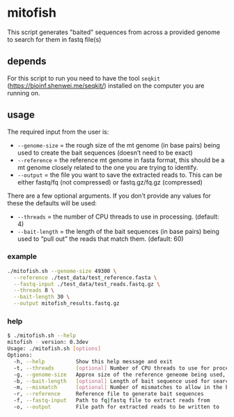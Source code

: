# mitofish
 This script generates "baited" sequences from across a provided genome to search for them in fastq file(s)

## depends

For this script to run you need to have the tool `seqkit` (https://bioinf.shenwei.me/seqkit/) installed on the computer you are running on.

## usage

The required input from the user is:

* `--genome-size` = the rough size of the mt genome (in base pairs) being used to create the bait sequences (doesn’t need to be exact)
* `--reference` = the reference mt genome in fasta format, this should be a mt genome closely related to the one you are trying to identify.
* `--output` = the file you want to save the extracted reads to. This can be either fastq/fq (not compressed) or fastq.gz/fq.gz (compressed)

There are a few optional arguments. If you don’t provide any values for these the defaults will be used:

* `--threads` = the number of CPU threads to use in processing. (default: 4)
* `--bait-length` = the length of the bait sequences (in base pairs) being used to “pull out” the reads that match them. (default: 60)

### example

```sh
./mitofish.sh --genome-size 49300 \
  --reference ./test_data/test_reference.fasta \
  --fastq-input ./test_data/test_reads.fastq.gz \
  --threads 8 \
  --bait-length 30 \
  --output mitofish_results.fastq.gz
```

### help

```sh
$ ./mitofish.sh --help
mitofish - version: 0.3dev
Usage: ./mitofish.sh [options]
Options:
  -h, --help          Show this help message and exit
  -t, --threads       [optional] Number of CPU threads to use for processing, default: 4
  -g, --genome-size   Approx size of the reference geneome being used, example: 16500 (for mammalian mt genomes)
  -b, --bait-length   [optional] Length of bait sequence used for searching, default: 60
  -m, --mismatch      [optional] Number of mismatches to allow in the bait sequences, default: 3
  -r, --reference     Reference file to generate bait sequences
  -f, --fastq-input   Path to fq|fastq file to extract reads from
  -o, --output        File path for extracted reads to be written to
```